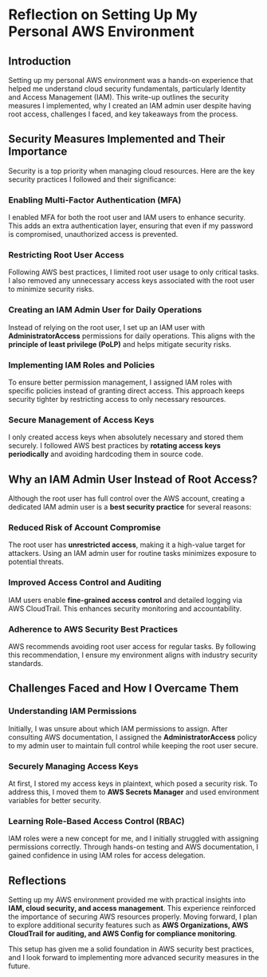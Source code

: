 # Reflection on Setting Up My Personal AWS Environment

## Introduction
Setting up my personal AWS environment was a hands-on experience that helped me understand cloud security fundamentals, particularly Identity and Access Management (IAM). This write-up outlines the security measures I implemented, why I created an IAM admin user despite having root access, challenges I faced, and key takeaways from the process.

## Security Measures Implemented and Their Importance
Security is a top priority when managing cloud resources. Here are the key security practices I followed and their significance:

### Enabling Multi-Factor Authentication (MFA)
I enabled MFA for both the root user and IAM users to enhance security. This adds an extra authentication layer, ensuring that even if my password is compromised, unauthorized access is prevented.

### Restricting Root User Access
Following AWS best practices, I limited root user usage to only critical tasks. I also removed any unnecessary access keys associated with the root user to minimize security risks.

### Creating an IAM Admin User for Daily Operations
Instead of relying on the root user, I set up an IAM user with **AdministratorAccess** permissions for daily operations. This aligns with the **principle of least privilege (PoLP)** and helps mitigate security risks.

### Implementing IAM Roles and Policies
To ensure better permission management, I assigned IAM roles with specific policies instead of granting direct access. This approach keeps security tighter by restricting access to only necessary resources.

### Secure Management of Access Keys
I only created access keys when absolutely necessary and stored them securely. I followed AWS best practices by **rotating access keys periodically** and avoiding hardcoding them in source code.

## Why an IAM Admin User Instead of Root Access?
Although the root user has full control over the AWS account, creating a dedicated IAM admin user is a **best security practice** for several reasons:

### Reduced Risk of Account Compromise
The root user has **unrestricted access**, making it a high-value target for attackers. Using an IAM admin user for routine tasks minimizes exposure to potential threats.

### Improved Access Control and Auditing
IAM users enable **fine-grained access control** and detailed logging via AWS CloudTrail. This enhances security monitoring and accountability.

### Adherence to AWS Security Best Practices
AWS recommends avoiding root user access for regular tasks. By following this recommendation, I ensure my environment aligns with industry security standards.

## Challenges Faced and How I Overcame Them

### Understanding IAM Permissions
Initially, I was unsure about which IAM permissions to assign. After consulting AWS documentation, I assigned the **AdministratorAccess** policy to my admin user to maintain full control while keeping the root user secure.

### Securely Managing Access Keys
At first, I stored my access keys in plaintext, which posed a security risk. To address this, I moved them to **AWS Secrets Manager** and used environment variables for better security.

### Learning Role-Based Access Control (RBAC)
IAM roles were a new concept for me, and I initially struggled with assigning permissions correctly. Through hands-on testing and AWS documentation, I gained confidence in using IAM roles for access delegation.

## Reflections
Setting up my AWS environment provided me with practical insights into **IAM, cloud security, and access management**. This experience reinforced the importance of securing AWS resources properly. Moving forward, I plan to explore additional security features such as **AWS Organizations, AWS CloudTrail for auditing, and AWS Config for compliance monitoring**.

This setup has given me a solid foundation in AWS security best practices, and I look forward to implementing more advanced security measures in the future.

